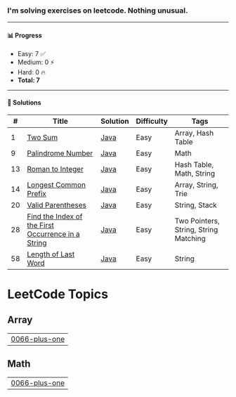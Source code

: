 ### I'm solving exercises on leetcode. Nothing unusual.
---

#### 📊 Progress

- Easy: 7 ✅  
- Medium: 0 ⚡  
- Hard: 0 🔥  
- **Total: 7**

---

#### 📘 Solutions

| #   | Title | Solution | Difficulty | Tags |
|-----|-------|----------|------------|------|
| 1   | [Two Sum](https://leetcode.com/problems/two-sum) | [Java](0001-two-sum) | Easy | Array, Hash Table |
| 9   | [Palindrome Number](https://leetcode.com/problems/palindrome-number) | [Java](0009-palindrome-number) | Easy | Math |
| 13  | [Roman to Integer](https://leetcode.com/problems/roman-to-integer) | [Java](0013-roman-to-integer) | Easy | Hash Table, Math, String |
| 14  | [Longest Common Prefix](https://leetcode.com/problems/longest-common-prefix) | [Java](0014-longest-common-prefix) | Easy | Array, String, Trie |
| 20  | [Valid Parentheses](https://leetcode.com/problems/valid-parentheses) | [Java](0020-valid-parentheses) | Easy | String, Stack |
| 28  | [Find the Index of the First Occurrence in a String](https://leetcode.com/problems/find-the-index-of-the-first-occurrence-in-a-string) | [Java](0028-find-the-index) | Easy | Two Pointers, String, String Matching |
| 58  | [Length of Last Word](https://leetcode.com/problems/length-of-last-word) | [Java](0058-length-of-last-word) | Easy | String |

<!---LeetCode Topics Start-->
# LeetCode Topics
## Array
|  |
| ------- |
| [0066-plus-one](https://github.com/Gushchin-A/my-kata-in-leetcode/tree/master/0066-plus-one) |
## Math
|  |
| ------- |
| [0066-plus-one](https://github.com/Gushchin-A/my-kata-in-leetcode/tree/master/0066-plus-one) |
<!---LeetCode Topics End-->